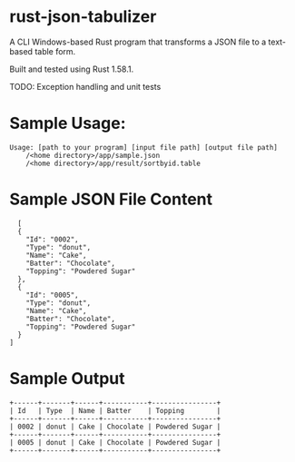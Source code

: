 # rust-json-tabulizer
A CLI Windows-based Rust program that transforms a JSON file to a text-based table form.

Built and tested using Rust 1.58.1.

TODO: Exception handling and unit tests

# Sample Usage:

```
Usage: [path to your program] [input file path] [output file path]
    /<home directory>/app/sample.json
    /<home directory>/app/result/sortbyid.table
```
  
# Sample JSON File Content

```
  [
  {
    "Id": "0002",
    "Type": "donut",
    "Name": "Cake",
    "Batter": "Chocolate",
    "Topping": "Powdered Sugar"
  },
  {
    "Id": "0005",
    "Type": "donut",
    "Name": "Cake",
    "Batter": "Chocolate",
    "Topping": "Powdered Sugar"
  }
]
```

# Sample Output

```
+------+-------+------+-----------+----------------+
| Id   | Type  | Name | Batter    | Topping        |
+------+-------+------+-----------+----------------+
| 0002 | donut | Cake | Chocolate | Powdered Sugar |
+------+-------+------+-----------+----------------+
| 0005 | donut | Cake | Chocolate | Powdered Sugar |
+------+-------+------+-----------+----------------+
```
